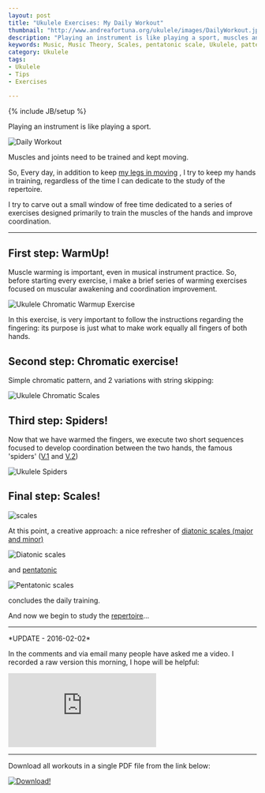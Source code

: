 ```yaml
---
layout: post
title: "Ukulele Exercises: My Daily Workout"
thumbnail: "http://www.andreafortuna.org/ukulele/images/DailyWorkout.jpeg"
description: "Playing an instrument is like playing a sport, muscles and joints need to be trained and kept moving."
keywords: Music, Music Theory, Scales, pentatonic scale, Ukulele, patterns, tabs, warmup, dailyworkout, spiders
category: Ukulele
tags: 
- Ukulele
- Tips
- Exercises

---
```

{% include JB/setup %}

Playing an instrument is like playing a sport.

![Daily Workout](/ukulele/images/DailyWorkout.jpeg)
<!-- more -->

Muscles and joints need to be trained and kept moving.

So, Every day, in addition to keep [my legs in moving](/running/) , I try to keep my hands in training, regardless of the time I can dedicate to the study of the repertoire.

I try to carve out a small window of free time dedicated to a series of exercises designed primarily to train the muscles of the hands and improve coordination.

<hr/>

First step: WarmUp!
--

Muscle warming is important, even in musical instrument practice. 
So, before starting every exercise, i make a brief series of warming exercises focused on muscular awakening and coordination improvement.

![Ukulele Chromatic Warmup Exercise](/ukulele/images/ukulele_warmup.png)

In this exercise, is very important to follow the instructions regarding the fingering: its purpose is just what to make work equally all fingers of both hands.

Second step: Chromatic exercise!
--

Simple chromatic pattern, and 2 variations with string skipping:

![Ukulele Chromatic Scales](/ukulele/images/ukulele_chromatic_exercises.png)



Third step: Spiders!
--

Now that we have warmed the fingers, we execute two short sequences focused to develop coordination between the two hands, the famous 'spiders' ([V.1](http://www.andreafortuna.org/ukulele/2015/05/19/ukulele-spider-pattern/) and [V.2](http://www.andreafortuna.org/ukulele/2015/06/23/ukulele-spider-exercise-v2/))

![Ukulele Spiders](/ukulele/images/ukulele_spiders.png)


Final step: Scales!
--

![scales](http://www.andreafortuna.org/ukulele/images/major_cover.png)

At this point, a creative approach: a nice refresher of [diatonic scales (major and minor)](http://www.andreafortuna.org/ukulele/2015/12/10/major-minor-scales-patterns/) 

![Diatonic scales](/ukulele/images/diatonic_scales_workout.png)

and [pentatonic](http://www.andreafortuna.org/ukulele/2016/01/18/pentatonic-scales-patterns/) 

![Pentatonic scales](/ukulele/images/pentatonic_scales_workout.png)

concludes the daily training.


And now we begin to study the [repertoire](http://www.andreafortuna.org/ukulele/tabs.html)...

<hr>
*UPDATE - 2016-02-02*

In the comments and via email many people have asked me a video. 
I recorded a raw version this morning, I hope will be helpful:

<div class="video-container">
<iframe src="https://www.youtube.com/embed/Jxx4n2XC2SE" frameborder="0" allowfullscreen></iframe>
</div>

<hr>

Download all workouts in a single PDF file from the link below:

[![Download!](http://www.andreafortuna.org/images/Download-PDF-Button.png)](http://www.andreafortuna.org/ukulele/files/DailyWorkout.pdf)
